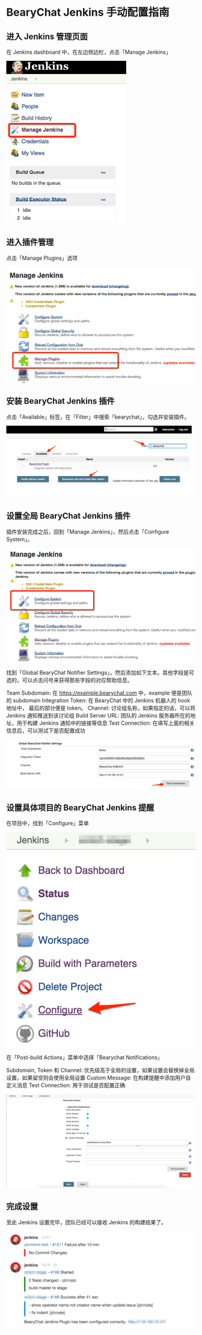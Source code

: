 # BearyChat Jenkins 手动配置指南

## 进入 Jenkins 管理页面

在 Jenkins dashboard 中，在左边侧边栏，点击「Manage Jenkins」

![](/images/tutorial/jenkins_manage.png)

## 进入插件管理

点击「Manage Plugins」选项

![](/images/tutorial/jenkins_manage_plugins.png)

## 安装 BearyChat Jenkins 插件

点击「Available」标签，在「Filter」中搜索「bearychat」，勾选并安装插件。

![](/images/tutorial/jenkins_install_plugin.png)

## 设置全局 BearyChat Jenkins 插件

插件安装完成之后，回到「Manage Jenkins」，然后点击「Configure System」。

![](/images/tutorial/jenkins_configure_system.png)

找到「Global BearyChat Notifier Settings」，然后添加如下文本。其他字段是可选的，可以点击问号来获得那些字段的对应帮助信息。

Team Subdomain: 在 https://example.bearychat.com 中，example 便是团队的 subdomain
Integration Token: 在 BearyChat 中的 Jenkins 机器人的 hook 地址中， 最后的部分便是 token。
Channel: 讨论组名称，如果指定的话，可以将 Jenkins 通知推送到该讨论组
Build Server URL: 团队的 Jenkins 服务器所在的地址，用于构建 Jenkins 通知中的链接等信息
Test Connection: 在填写上面的相关信息后，可以测试下是否配置成功

![](/images/tutorial/jenkins_global_bearychat_settings.png)

## 设置具体项目的 BearyChat Jenkins 提醒

在项目中，找到「Configure」菜单

![](/images/tutorial/jenkins_configure_project.png)

在「Post-build Actions」菜单中选择「Bearychat Notifications」

Subdomain, Token 和 Channel: 优先级高于全局的设置，如果设置会替换掉全局设置，如果留空则会使用全局设置
Custom Message: 在构建提醒中添加用户自定义消息
Test Connection: 用于测试是否配置正确

![](/images/tutorial/jenkins_bearychat_notifications.png)

## 完成设置

至此 Jenkins 设置完毕，团队已经可以接收 Jenkins 的构建结果了。

![](/images/tutorial/jenkins_in_bearychat.png)
